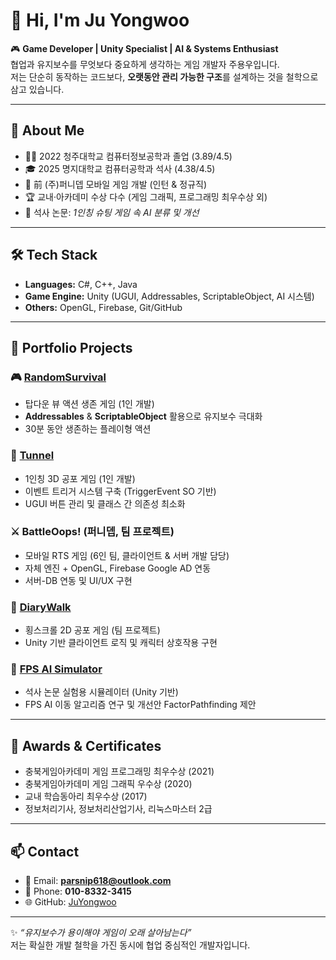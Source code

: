 # 👋 Hi, I'm Ju Yongwoo

🎮 **Game Developer | Unity Specialist | AI & Systems Enthusiast**  
협업과 유지보수를 무엇보다 중요하게 생각하는 게임 개발자 주용우입니다.  
저는 단순히 동작하는 코드보다, **오랫동안 관리 가능한 구조**를 설계하는 것을 철학으로 삼고 있습니다.  

---

## 📌 About Me
- 👨‍🎓 2022 청주대학교 컴퓨터정보공학과 졸업 (3.89/4.5)  
- 🎓 2025 명지대학교 컴퓨터공학과 석사 (4.38/4.5)  
- 💼 前 (주)퍼니뎁 모바일 게임 개발 (인턴 & 정규직)  
- 🏆 교내·아카데미 수상 다수 (게임 그래픽, 프로그래밍 최우수상 외)  
- 📄 석사 논문: *1인칭 슈팅 게임 속 AI 분류 및 개선*  

---

## 🛠 Tech Stack
- **Languages:** C#, C++, Java  
- **Game Engine:** Unity (UGUI, Addressables, ScriptableObject, AI 시스템)  
- **Others:** OpenGL, Firebase, Git/GitHub  

---

## 🚀 Portfolio Projects
### 🎮 [RandomSurvival](https://github.com/JuYongwoo/RandomSurvival)
- 탑다운 뷰 액션 생존 게임 (1인 개발)  
- **Addressables** & **ScriptableObject** 활용으로 유지보수 극대화  
- 30분 동안 생존하는 플레이형 액션  

### 👻 [Tunnel](https://github.com/JuYongwoo/Tunnel)
- 1인칭 3D 공포 게임 (1인 개발)  
- 이벤트 트리거 시스템 구축 (TriggerEvent SO 기반)  
- UGUI 버튼 관리 및 클래스 간 의존성 최소화  

### ⚔️ BattleOops! (퍼니뎁, 팀 프로젝트)
- 모바일 RTS 게임 (6인 팀, 클라이언트 & 서버 개발 담당)  
- 자체 엔진 + OpenGL, Firebase Google AD 연동  
- 서버-DB 연동 및 UI/UX 구현  

### 📜 [DiaryWalk](https://github.com/JuYongwoo/2021_1_CapStone)
- 횡스크롤 2D 공포 게임 (팀 프로젝트)  
- Unity 기반 클라이언트 로직 및 캐릭터 상호작용 구현  

### 🧠 [FPS AI Simulator](https://github.com/JuYongwoo/BattleSimulator)
- 석사 논문 실험용 시뮬레이터 (Unity 기반)  
- FPS AI 이동 알고리즘 연구 및 개선안 FactorPathfinding 제안  

---

## 🏅 Awards & Certificates
- 충북게임아카데미 게임 프로그래밍 최우수상 (2021)  
- 충북게임아카데미 게임 그래픽 우수상 (2020)  
- 교내 학습동아리 최우수상 (2017)  
- 정보처리기사, 정보처리산업기사, 리눅스마스터 2급  

---

## 📫 Contact
- 📧 Email: **parsnip618@outlook.com**  
- 📱 Phone: **010-8332-3415**  
- 🌐 GitHub: [JuYongwoo](https://github.com/JuYongwoo)  

---

✨ *“유지보수가 용이해야 게임이 오래 살아남는다”*  
저는 확실한 개발 철학을 가진 동시에 협업 중심적인 개발자입니다.  
